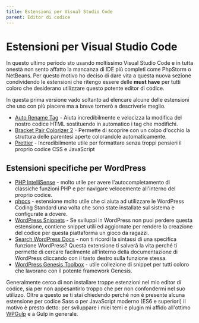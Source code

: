 ```yaml
---
title: Estensioni per Visual Studio Code
parent: Editor di codice
---
```


# Estensioni per Visual Studio Code
In questo ultimo periodo sto usando moltissimo Visual Studio Code e in tutta onestà non sento affatto la mancanza di IDE più completi come PhpStorm o NetBeans. Per questo motivo ho deciso di dare vita a questa nuova sezione condividendo le estensioni che ritengo essere delle **must have** per tutti coloro che desiderano utilizzare questo potente editor di codice.

In questa prima versione vado soltanto ad elencare alcune delle estensioni che uso con più piacere ma a breve tornerò a descriverle meglio.

* [Auto Rename Tag](https://marketplace.visualstudio.com/items?itemName=formulahendry.auto-rename-tag) - Aiuta incredibilmente e velocizza la modifica del nostro codice HTML sostituendo in automatico i tag che modifichi.
* [Bracket Pair Colorizer 2](https://marketplace.visualstudio.com/items?itemName=CoenraadS.bracket-pair-colorizer-2) - Permette di scoprire con un colpo d'occhio la struttura delle parentesi aperte colorandole automaticamente.
* [Prettier](https://marketplace.visualstudio.com/items?itemName=esbenp.prettier-vscode) - Incredibilmente utile per formattare senza troppi pensieri il proprio codice CSS e JavaScript

## Estensioni specifiche per WordPress
* [PHP IntelliSense](https://marketplace.visualstudio.com/items?itemName=felixfbecker.php-intellisense) - molto utile per avere l'autocompletamento di classiche funzioni PHP e per navigare velocemente all'interno del proprio codice.
* [phpcs](https://marketplace.visualstudio.com/items?itemName=ikappas.phpcs) - estensione molto utile che ci aiuta ad utilizzare le WordPress Coding Standard una volta che sono state installate sul sistema e configurate a dovere.
* [WordPress Snippets](https://marketplace.visualstudio.com/items?itemName=wordpresstoolbox.wordpress-toolbox) - Se sviluppi in WordPress non puoi perdere questa estensione, contiene snippet utili ed aggiornate per rendere la creazione del codice per questa piattaforma un gioco da ragazzi.
* [Search WordPress Docs](https://marketplace.visualstudio.com/items?itemName=yogensia.searchwpdocs) - non ti ricordi la sintassi di una specifica funzione WordPress? Questa extensione ti salverà la vita perché ti permette di cercare facilmente all'interno della documentazione di WordPress cliccando con il tasto destro sulla funzione stessa.
* [WordPress Genesis Toolbox](https://marketplace.visualstudio.com/items?itemName=rokkitpress.wordpress-genesis-toolbox) - utile collezione di snippet per tutti coloro che lavorano con il potente framework Genesis.

Generalmente cerco di non installare troppe estenzioni nel mio editor di codice, sia per non appesantirlo troppo che per non confondermi nel suo utilizzo. Oltre a questo se ti stai chiedendo perché non è presente alcuna estensione per codice Sass o per JavaScript moderno (ES6 e superiori) il motivo è presto detto: per sviluppare i miei temi e plugin mi affido all'ottimo [WPGulp](https://github.com/ahmadawais/WPGulp) e a Gulp in generale.
